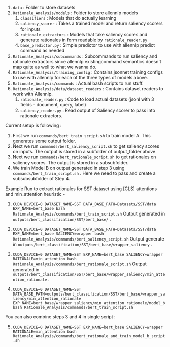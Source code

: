 1. `data` : Folder to store datasets
2. `Rationale_Analysis/models` : Folder to store allennlp models
    1. `classifiers` : Models that do actually learning 
    2. `saliency_scorer` : Takes a trained model and return saliency scorers for inputs
    3. `rationale_extractors` : Models that take saliency scores and generate rationales in form readable by `rationale_reader.py`
    4. `base_predictor.py` : Simple predictor to use with allennlp predict command as needed
3. `Rationale_Analysis/subcommands` : Subcommands to run saliency and rationale extractors since allennlp existingcommand semantics doesn't map quite as well to what we wanna do.
4. `Rationale_Analysis/training_config` : Contains jsonnet training configs to use with allennlp for each of the three types of models above.
5. `Rationale_Analysis/commands` : Actual bash scripts to run stuff.
6. `Rationale_Analysis/data/dataset_readers` : Contains dataset readers to work with Allennlp.
    1. `rationale_reader.py` : Code to load actual datasets (jsonl with 3 fields - document, query, label)
    2. `saliency_reader.py` : Read output of Saliency scorer to pass into rationale extractors.

Current setup is following  : 
1. First we run `commands/bert_train_script.sh` to train model A. This generates some output folder.
2. Next we run `commands/bert_saliency_script.sh` to get saliency scores on inputs. The output is stored in a subfolder of output_folder above.
3. Next we run `commands/bert_rationale_script.sh` to get rationales on saliency scores. The output is stored in a subsubfolder.
4. We train Model B on output generated in step 3 using `commands/bert_train_script.sh` . Here we need to pass and create a subsubsubfolder of Step 4.

Example Run to extract rationales for SST dataset using [CLS] attentions and min_attention heuristic - 

1. `CUDA_DEVICE=0 DATASET_NAME=SST DATA_BASE_PATH=Datasets/SST/data EXP_NAME=bert_base bash Rationale_Analysis/commands/bert_train_script.sh`
    Output generated in `outputs/bert_classification/SST/bert_base/` .

2. `CUDA_DEVICE=0 DATASET_NAME=SST DATA_BASE_PATH=Datasets/SST/data EXP_NAME=bert_base SALIENCY=wrapper bash Rationale_Analysis/commands/bert_saliency_script.sh`
    Output generate in `outputs/bert_classification/SST/bert_base/wrapper_saliency` .

3. `CUDA_DEVICE=0 DATASET_NAME=SST EXP_NAME=bert_base SALIENCY=wrapper RATIONALE=min_attention bash Rationale_Analysis/commands/bert_rationale_script.sh`
    Output generated in `outputs/bert_classification/SST/bert_base/wrapper_saliency/min_attention_rationale` .

4. `CUDA_DEVICE=0 DATASET_NAME=SST DATA_BASE_PATH=outputs/bert_classification/SST/bert_base/wrapper_saliency/min_attention_rationale EXP_NAME=bert_base/wrapper_saliency/min_attention_rationale/model_b bash Rationale_Analysis/commands/bert_train_script.sh`

You can also combine steps 3 and 4 in single script :

5. `CUDA_DEVICE=0 DATASET_NAME=SST EXP_NAME=bert_base SALIENCY=wrapper RATIONALE=min_attention bash Rationale_Analysis/commands/bert_rationale_and_train_model_b_script.sh`
